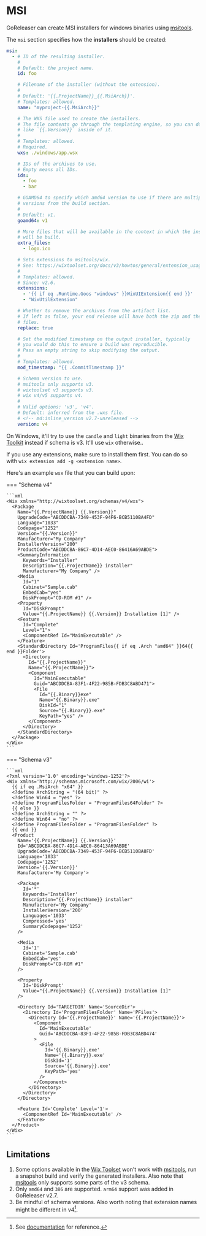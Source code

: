 # MSI

<!-- md:pro -->

GoReleaser can create MSI installers for windows binaries using [msitools][].

The `msi` section specifies how the **installers** should be created:

```yaml title=".goreleaser.yaml"
msi:
  - # ID of the resulting installer.
    #
    # Default: the project name.
    id: foo

    # Filename of the installer (without the extension).
    #
    # Default: '{{.ProjectName}}_{{.MsiArch}}'.
    # Templates: allowed.
    name: "myproject-{{.MsiArch}}"

    # The WXS file used to create the installers.
    # The file contents go through the templating engine, so you can do things
    # like `{{.Version}}` inside of it.
    #
    # Templates: allowed.
    # Required.
    wxs: ./windows/app.wsx

    # IDs of the archives to use.
    # Empty means all IDs.
    ids:
      - foo
      - bar

    # GOAMD64 to specify which amd64 version to use if there are multiple
    # versions from the build section.
    #
    # Default: v1.
    goamd64: v1

    # More files that will be available in the context in which the installer
    # will be built.
    extra_files:
      - logo.ico

    # Sets extensions to msitools/wix.
    # See: https://wixtoolset.org/docs/v3/howtos/general/extension_usage_introduction/
    #
    # Templates: allowed.
    # Since: v2.6.
    extensions:
      - '{{ if eq .Runtime.Goos "windows" }}WixUIExtension{{ end }}'
      - "WixUtilExtension"

    # Whether to remove the archives from the artifact list.
    # If left as false, your end release will have both the zip and the msi
    # files.
    replace: true

    # Set the modified timestamp on the output installer, typically
    # you would do this to ensure a build was reproducible.
    # Pass an empty string to skip modifying the output.
    #
    # Templates: allowed.
    mod_timestamp: "{{ .CommitTimestamp }}"

    # Schema version to use.
    # msitools only supports v3.
    # wixtoolset v3 supports v3.
    # wix v4/v5 supports v4.
    #
    # Valid options: 'v3', 'v4'.
    # Default: inferred from the .wxs file.
    # <!-- md:inline_version v2.7-unreleased -->
    version: v4
```

On Windows, it'll try to use the `candle` and `light` binaries from the
[Wix Toolkit][wix] instead if schema is v3. It'll use `wix` otherwise..

If you use any extensions, make sure to install them first. You can do so with
`wix extension add -g <extension name>`.

Here's an example `wsx` file that you can build upon:

=== "Schema v4"

    ```xml
    <Wix xmlns="http://wixtoolset.org/schemas/v4/wxs">
      <Package
        Name="{{.ProjectName}} {{.Version}}"
        UpgradeCode="ABCDDCBA-7349-453F-94F6-BCB5110BA4FD"
        Language="1033"
        Codepage="1252"
        Version="{{.Version}}"
        Manufacturer="My Company"
        InstallerVersion="200"
        ProductCode="ABCDDCBA-86C7-4D14-AEC0-86416A69ABDE">
        <SummaryInformation
          Keywords="Installer"
          Description="{{.ProjectName}} installer"
          Manufacturer="My Company" />
        <Media
          Id="1"
          Cabinet="Sample.cab"
          EmbedCab="yes"
          DiskPrompt="CD-ROM #1" />
        <Property
          Id="DiskPrompt"
          Value="{{.ProjectName}} {{.Version}} Installation [1]" />
        <Feature
          Id="Complete"
          Level="1">
          <ComponentRef Id="MainExecutable" />
        </Feature>
        <StandardDirectory Id='ProgramFiles{{ if eq .Arch "amd64" }}64{{ end }}Folder'>
          <Directory
            Id="{{.ProjectName}}"
            Name="{{.ProjectName}}">
            <Component
              Id="MainExecutable"
              Guid="ABCDDCBA-83F1-4F22-985B-FDB3C8ABD471">
              <File
                Id="{{.Binary}}exe"
                Name="{{.Binary}}.exe"
                DiskId="1"
                Source="{{.Binary}}.exe"
                KeyPath="yes" />
            </Component>
          </Directory>
        </StandardDirectory>
      </Package>
    </Wix>
    ```

=== "Schema v3"

    ```xml
    <?xml version='1.0' encoding='windows-1252'?>
    <Wix xmlns='http://schemas.microsoft.com/wix/2006/wi'>
      {{ if eq .MsiArch "x64" }}
      <?define ArchString = "(64 bit)" ?>
      <?define Win64 = "yes" ?>
      <?define ProgramFilesFolder = "ProgramFiles64Folder" ?>
      {{ else }}
      <?define ArchString = "" ?>
      <?define Win64 = "no" ?>
      <?define ProgramFilesFolder = "ProgramFilesFolder" ?>
      {{ end }}
      <Product
        Name='{{.ProjectName}} {{.Version}}'
        Id='ABCDDCBA-86C7-4D14-AEC0-86413A69ABDE'
        UpgradeCode='ABCDDCBA-7349-453F-94F6-BCB5110BA8FD'
        Language='1033'
        Codepage='1252'
        Version='{{.Version}}'
        Manufacturer='My Company'>

        <Package
          Id='*'
          Keywords='Installer'
          Description="{{.ProjectName}} installer"
          Manufacturer='My Company'
          InstallerVersion='200'
          Languages='1033'
          Compressed='yes'
          SummaryCodepage='1252'
        />

        <Media
          Id='1'
          Cabinet='Sample.cab'
          EmbedCab='yes'
          DiskPrompt="CD-ROM #1"
        />

        <Property
          Id='DiskPrompt'
          Value="{{.ProjectName}} {{.Version}} Installation [1]"
        />

        <Directory Id='TARGETDIR' Name='SourceDir'>
          <Directory Id='ProgramFilesFolder' Name='PFiles'>
            <Directory Id='{{.ProjectName}}' Name='{{.ProjectName}}'>
              <Component
                Id='MainExecutable'
                Guid='ABCDDCBA-83F1-4F22-985B-FDB3C8ABD474'
              >
                <File
                  Id='{{.Binary}}.exe'
                  Name='{{.Binary}}.exe'
                  DiskId='1'
                  Source='{{.Binary}}.exe'
                  KeyPath='yes'
                />
              </Component>
            </Directory>
          </Directory>
        </Directory>

        <Feature Id='Complete' Level='1'>
          <ComponentRef Id='MainExecutable' />
        </Feature>
      </Product>
    </Wix>
    ```

## Limitations

1. Some options available in the [Wix Toolset][wix] won't work with
   [msitools][], run a snapshot build and verify the generated installers.
   Also note that [msitools][] only supports some parts of the v3 schema.
1. Only `amd64` and `386` are supported.
   `arm64` support was added in GoReleaser v2.7.
1. Be mindful of schema versions. Also worth noting that extension names might
   be different in v4[^exts].

<!-- md:templates -->

[msitools]: https://wiki.gnome.org/msitools
[wix]: https://wixtoolset.org

[^exts]: See [documentation](https://wixtoolset.org/docs/fourthree/faqs/#wixext34) for reference.
